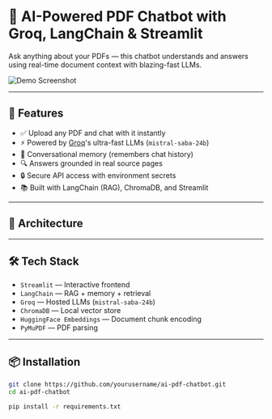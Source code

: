 # 🤖 AI-Powered PDF Chatbot with Groq, LangChain & Streamlit

Ask anything about your PDFs — this chatbot understands and answers using real-time document context with blazing-fast LLMs.

![Demo Screenshot](./screenshot.png) <!-- optional -->

---

## 🚀 Features

- ✅ Upload any PDF and chat with it instantly
- ⚡ Powered by [Groq](https://groq.com)'s ultra-fast LLMs (`mistral-saba-24b`)
- 🧠 Conversational memory (remembers chat history)
- 🔍 Answers grounded in real source pages
- 🔒 Secure API access with environment secrets
- 📚 Built with LangChain (RAG), ChromaDB, and Streamlit

---
## 🧱 Architecture
---

## 🛠 Tech Stack

- `Streamlit` — Interactive frontend
- `LangChain` — RAG + memory + retrieval
- `Groq` — Hosted LLMs (`mistral-saba-24b`)
- `ChromaDB` — Local vector store
- `HuggingFace Embeddings` — Document chunk encoding
- `PyMuPDF` — PDF parsing

---
## 📦 Installation

```bash
git clone https://github.com/yourusername/ai-pdf-chatbot.git
cd ai-pdf-chatbot

pip install -r requirements.txt
